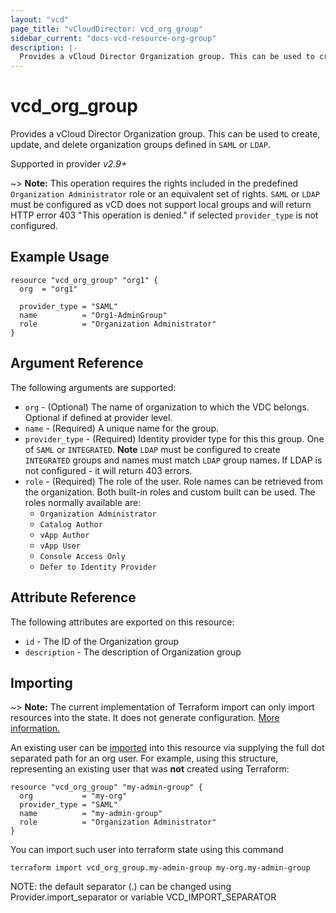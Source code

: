 ```yaml
---
layout: "vcd"
page_title: "vCloudDirector: vcd_org_group"
sidebar_current: "docs-vcd-resource-org-group"
description: |-
  Provides a vCloud Director Organization group. This can be used to create, update, and delete organization groups defined in SAML or LDAP.
---
```


# vcd\_org\_group

Provides a vCloud Director Organization group. This can be used to create, update, and delete
organization groups defined in `SAML` or `LDAP`.

Supported in provider *v2.9+*

~> **Note:** This operation requires the rights included in the predefined `Organization
Administrator` role or an equivalent set of rights. `SAML` or `LDAP` must be configured as vCD
does not support local groups and will return HTTP error 403 "This operation is denied." if selected
`provider_type` is not configured.

## Example Usage

```hcl
resource "vcd_org_group" "org1" {
  org  = "org1"
  
  provider_type = "SAML"
  name          = "Org1-AdminGroup"
  role          = "Organization Administrator"
}
```

## Argument Reference

The following arguments are supported:

* `org` - (Optional) The name of organization to which the VDC belongs. Optional if defined at provider level.
* `name` - (Required) A unique name for the group.
* `provider_type` - (Required) Identity provider type for this this group. One of `SAML` or
  `INTEGRATED`. **Note** `LDAP` must be configured to create `INTEGRATED` groups and names must
  match `LDAP` group names. If LDAP is not configured - it will return 403 errors.
* `role` - (Required) The role of the user. Role names can be retrieved from the organization. Both built-in roles and
  custom built can be used. The roles normally available are:
    * `Organization Administrator`
    * `Catalog Author`
    * `vApp Author`
    * `vApp User`
    * `Console Access Only`
    * `Defer to Identity Provider`

## Attribute Reference

The following attributes are exported on this resource:

* `id` - The ID of the Organization group
* `description` - The description of Organization group

## Importing

~> **Note:** The current implementation of Terraform import can only import resources into the state. It does not generate
configuration. [More information.][docs-import]

An existing user can be [imported][docs-import] into this resource via supplying the full dot separated path for an
org user. For example, using this structure, representing an existing user that was **not** created using Terraform:

```hcl
resource "vcd_org_group" "my-admin-group" {
  org           = "my-org"
  provider_type = "SAML"
  name          = "my-admin-group"
  role          = "Organization Administrator"
}
```

You can import such user into terraform state using this command

```
terraform import vcd_org_group.my-admin-group my-org.my-admin-group
```

NOTE: the default separator (.) can be changed using Provider.import_separator or variable VCD_IMPORT_SEPARATOR

[docs-import]:https://www.terraform.io/docs/import/
